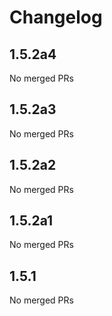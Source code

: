# Changelog

<!-- <START NEW CHANGELOG ENTRY> -->

## 1.5.2a4

No merged PRs

<!-- <END NEW CHANGELOG ENTRY> -->

## 1.5.2a3

No merged PRs

## 1.5.2a2

No merged PRs

## 1.5.2a1

No merged PRs

## 1.5.1

No merged PRs
